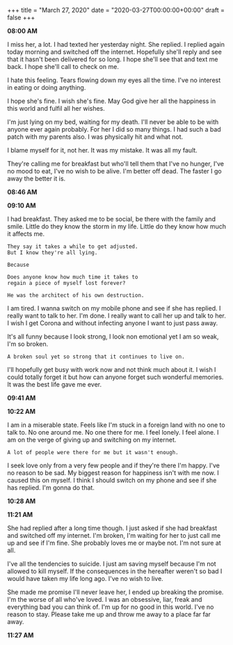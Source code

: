 +++
title = "March 27, 2020"
date = "2020-03-27T00:00:00+00:00"
draft = false
+++

**08:00 AM**

I miss her, a lot. I had texted her yesterday night. She replied.
I replied again today morning and switched off the internet.
Hopefully she'll reply and see that it hasn't been delivered for so long.
I hope she'll see that and text me back. I hope she'll call to check on me.

I hate this feeling. Tears flowing down my eyes all the time.
I've no interest in eating or doing anything.

I hope she's fine. I wish she's fine. May God give her all the happiness in this world and fulfil all
her wishes.

I'm just lying on my bed, waiting for my death. I'll never be able to be with anyone ever again probably.
For her I did so many things. I had such a bad patch with my parents also. I was physically hit and what not.

I blame myself for it, not her. It was my mistake. It was all my fault.

They're calling me for breakfast but who'll tell them that I've no hunger, I've no mood to eat,
I've no wish to be alive. I'm better off dead. The faster I go away the better it is.

**08:46 AM**

**09:10 AM**

I had breakfast. They asked me to be social, be there with the family and smile.
Little do they know the storm in my life. Little do they know how much it affects me.

```
They say it takes a while to get adjusted.
But I know they're all lying.

Because

Does anyone know how much time it takes to
regain a piece of myself lost forever?
```

```
He was the architect of his own destruction.
```

I am tired. I wanna switch on my mobile phone and see if she has replied.
I really want to talk to her. I'm done. I really want to call her up and
talk to her. I wish I get Corona and without infecting anyone I want to just
pass away.

It's all funny because I look strong, I look non emotional yet I am so weak,
I'm so broken.

```
A broken soul yet so strong that it continues to live on.
```

I'll hopefully get busy with work now and not think much about it.
I wish I could totally forget it but how can anyone forget such wonderful
memories. It was the best life gave me ever.

**09:41 AM**

**10:22 AM**

I am in a miserable state. Feels like I'm stuck in a foreign land with no one to
talk to. No one around me. No one there for me. I feel lonely. I feel alone.
I am on the verge of giving up and switching on my internet.

```
A lot of people were there for me but it wasn't enough.
```

I seek love only from a very few people and if they're there I'm happy. I've no reason to be sad.
My biggest reason for happiness isn't with me now. I caused this on myself.
I think I should switch on my phone and see if she has replied. I'm gonna do that.

**10:28 AM**

**11:21 AM**

She had replied after a long time though. I just asked if she had breakfast and switched off my internet.
I'm broken, I'm waiting for her to just call me up and see if I'm fine. She probably loves me or maybe
not. I'm not sure at all.

I've all the tendencies to suicide. I just am saving myself because I'm not allowed to kill myself.
If the consequences in the hereafter weren't so bad I would have taken my life long ago.
I've no wish to live.

She made me promise I'll never leave her, I ended up breaking the promise.
I'm the worse of all who've loved.
I was an obsessive, liar, freak and everything bad you can think of.
I'm up for no good in this world. I've no reason to stay.
Please take me up and throw me away to a place far far away.

**11:27 AM**
